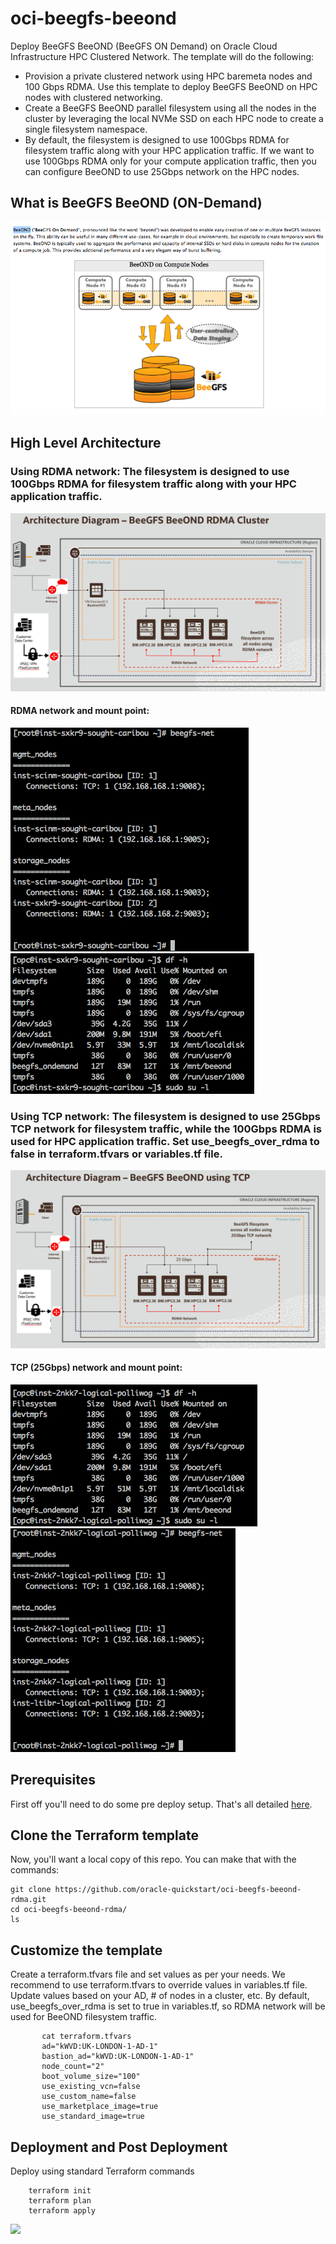 # oci-beegfs-beeond
Deploy BeeGFS BeeOND (BeeGFS ON Demand) on Oracle Cloud Infrastructure HPC Clustered Network. The template will do the following: 

- Provision a private clustered network using HPC baremeta nodes and 100 Gbps RDMA.  Use this template to deploy BeeGFS BeeOND on HPC nodes with clustered networking.   
- Create a BeeGFS BeeOND parallel filesystem using all the nodes in the cluster by leveraging the local NVMe SSD on each HPC node to create a single filesystem namespace.
- By default, the filesystem is designed to use 100Gbps RDMA for filesystem traffic along with your HPC application traffic.  If we want to use 100Gbps RDMA only for your compute application traffic, then you can configure BeeOND to use 25Gbps network on the HPC nodes.      


## What is BeeGFS BeeOND (ON-Demand)
![](./images/What_is_BeeOND.png)


## High Level Architecture
###  Using RDMA network: The filesystem is designed to use 100Gbps RDMA for filesystem traffic along with your HPC application traffic.
![](./images/BeeOND_RDMA_OCI_High_Level_Arch.png)

####  RDMA network and mount point:
![](./images/Output-01.png)
![](./images/Output-02.png)



###  Using TCP network: The filesystem is designed to use 25Gbps TCP network for filesystem traffic, while the 100Gbps RDMA is used for HPC application traffic.    Set use_beegfs_over_rdma to false in terraform.tfvars or variables.tf file.   
![](./images/BeeOND_TCP_OCI_High_Level_Arch.png)

####  TCP (25Gbps) network and mount point:
![](./images/Output-03.png)
![](./images/Output-04.png)


## Prerequisites
First off you'll need to do some pre deploy setup.  That's all detailed [here](https://github.com/oracle/oci-quickstart-prerequisites).

## Clone the Terraform template
Now, you'll want a local copy of this repo.  You can make that with the commands:

    git clone https://github.com/oracle-quickstart/oci-beegfs-beeond-rdma.git
    cd oci-beegfs-beeond-rdma/
    ls

## Customize the template 
Create a terraform.tfvars file and set values as per your needs.  We recommend to use terraform.tfvars to override values in variables.tf file.   Update values based on your AD,  # of nodes in a cluster, etc.    By default,  use_beegfs_over_rdma is set to true in variables.tf, so RDMA network will be used for BeeOND filesystem traffic.  


           cat terraform.tfvars
           ad="kWVD:UK-LONDON-1-AD-1"
           bastion_ad="kWVD:UK-LONDON-1-AD-1"
           node_count="2"
           boot_volume_size="100"
           use_existing_vcn=false
           use_custom_name=false
           use_marketplace_image=true
           use_standard_image=true

## Deployment and Post Deployment
Deploy using standard Terraform commands

        terraform init
        terraform plan
        terraform apply 

![](./images/TF-apply.PNG)
